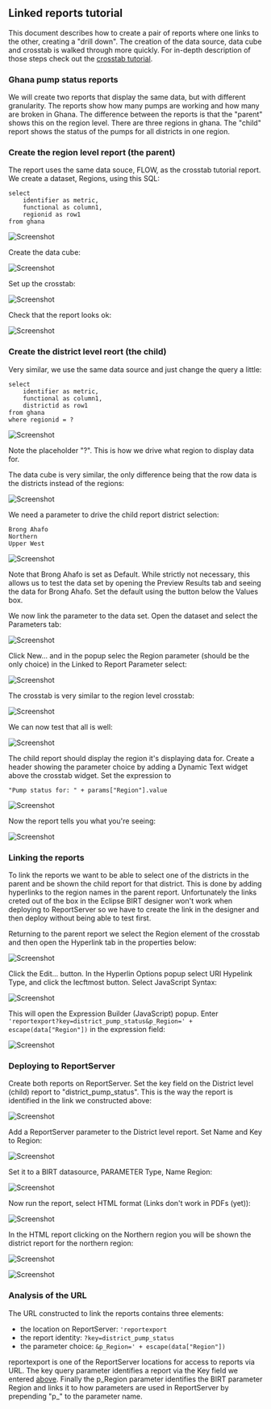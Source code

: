 ## Linked reports tutorial

This document describes how to create a pair of reports where one links to the other, creating a "drill down". The creation of the data source, data cube and crosstab is walked through more quickly. For in-depth description of those steps check out the [crosstab tutorial](../crosstab_with_params/crosstab_with_params.md).

### Ghana pump status reports

We will create two reports that display the same data, but with different granularity. The reports show how many pumps are working and how many are broken in Ghana. The difference between the reports is that the "parent" shows this on the region level. There are three regions in ghana. The "child" report shows the status of the pumps for all districts in one region.

### Create the region level report (the parent)

The report uses the same data souce, FLOW, as the crosstab tutorial report. We create a dataset, Regions, using this SQL:

```
select 
	identifier as metric,
	functional as column1,
	regionid as row1
from ghana
```
![Screenshot][100]

Create the data cube:

![Screenshot][110]

Set up the crosstab:

![Screenshot][120]

Check that the report looks ok:

![Screenshot][130]

### Create the district level reort (the child)

Very similar, we use the same data source and just change the query a little:

```
select 
	identifier as metric,
	functional as column1,
	districtid as row1
from ghana
where regionid = ?
```

![Screenshot][140]

Note the placeholder "?". This is how we drive what region to display data for.

The data cube is very similar, the only difference being that the row data is the districts instead of the regions:

![Screenshot][150]

We need a parameter to drive the child report district selection:

```
Brong Ahafo
Northern
Upper West
```

![Screenshot][160]

Note that Brong Ahafo is set as Default. While strictly not necessary, this allows us to test the data set by opening the Preview Results tab and seeing the data for Brong Ahafo. Set the default using the button below the Values box.

We now link the parameter to the data set. Open the dataset and select the Parameters tab:

![Screenshot][170]

Click New... and in the popup selec the Region parameter (should be the only choice) in the Linked to Report Parameter select:

![Screenshot][180]

The crosstab is very similar to the region level crosstab:

![Screenshot][190]

We can now test that all is well:

![Screenshot][200]

The child report should display the region it's displaying data for. Create a header showing the parameter choice by adding a Dynamic Text widget above the crosstab widget. Set the expression to

```
"Pump status for: " + params["Region"].value
```

![Screenshot][210]

Now the report tells you what you're seeing:

![Screenshot][220]

### Linking the reports

To link the reports we want to be able to select one of the districts in the parent and be shown the child report for that district. This is done by adding hyperlinks to the region names in the parent report. Unfortunately the links creted out of the box in the Eclipse BIRT designer won't work when deploying to ReportServer so we have to create the link in the designer and then deploy without being able to test first.

Returning to the parent report we select the Region element of the crosstab and then open the Hyperlink tab in the properties below:

![Screenshot][230]

Click the Edit... button. In the Hyperlin Options popup select URI Hypelink Type, and click the lecftmost button. Select JavaScript Syntax:

![Screenshot][234]

This will open the Expression Builder (JavaScript) popup. Enter ```'reportexport?key=district_pump_status&p_Region=' + escape(data["Region"])``` in the expression field:

![Screenshot][237]

### Deploying to ReportServer

Create both reports on ReportServer. Set the key field on the District level (child) report to "district_pump_status". This is the way the report is identified in the link we constructed above:

![Screenshot][240]

Add a ReportServer parameter to the District level report. Set Name and Key to Region: 

![Screenshot][250]

Set it to a BIRT datasource, PARAMETER Type, Name Region:

![Screenshot][260]

Now run the report, select HTML format (Links don't work in PDFs (yet)):

![Screenshot][270]

In the HTML report clicking on the Northern region you will be shown the district report for the northern region:

![Screenshot][280]

![Screenshot][290]

### Analysis of the URL

The URL constructed to link the reports contains three elements:

  * the location on ReportServer: ```'reportexport```
  * the report identity: ```?key=district_pump_status```
  * the parameter choice: ```&p_Region=' + escape(data["Region"])```

reportexport is one of the ReportServer locations for access to reports via URL. The key query parameter identifies a report via the Key field we entered [above](#deploying-to-reportserver). Finally the p_Region parameter identifies the BIRT parameter Region and links it to how parameters are used in ReportServer by prepending "p_" to the parameter name.



[100]: img/100.png
[110]: img/110.png
[120]: img/120.png
[130]: img/130.png
[140]: img/140.png
[150]: img/150.png
[160]: img/160.png
[170]: img/170.png
[180]: img/180.png
[190]: img/190.png
[200]: img/200.png
[210]: img/210.png
[220]: img/220.png
[230]: img/230.png
[234]: img/234.png
[237]: img/237.png
[240]: img/240.png
[250]: img/250.png
[260]: img/260.png
[270]: img/270.png
[280]: img/280.png
[290]: img/290.png

